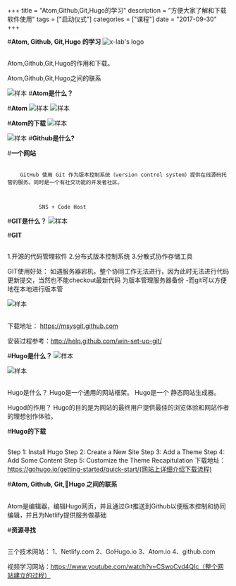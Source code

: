 +++
title = "Atom,Github,Git,Hugo的学习"
description = "方便大家了解和下载软件使用"
tags = ["启动仪式"]
categories = ["课程"]
date = "2017-09-30"
+++





#**Atom, Github, Git,Hugo 的学习**
![x-lab's logo](C:\x-lab\x-camp\static\atom_pitcure\图片1)
##
Atom,Github,Git,Hugo的作用和下载。

Atom,Github,Git,Hugo之间的联系


![样本](C:\x-lab\x-camp\static\atom_pitcure\图片2)
#**Atom是什么？**


#**Atom**
![样本](C:\x-lab\x-camp\static\atom_pitcure\图片3)
![样本](C:\x-lab\x-camp\static\atom_pitcure\图片4)


#**Atom的下载**
![样本](C:\x-lab\x-camp\static\atom_pitcure\图片5)


![样本](C:\x-lab\x-camp\static\atom_pitcure\图片2)
#**Github是什么?**


#**一个网站**
##
	    GitHub 使用 Git 作为版本控制系统（version control system）提供在线源码托管的服务。同时是一个有社交功能的开发者社区。



			  SNS + Code Host


#**GIT是什么？**
![样本](C:\x-lab\x-camp\static\atom_pitcure\图片2)


#**GIT**
##
1.开源的代码管理软件
2.分布式版本控制系统
3.分散式协作存储工具


GIT使用好处：
如遇服务器宕机，整个协同工作无法进行，因为此时无法进行代码更新提交，当然也不能checkout最新代码
为版本管理服务器备份
      -而git可以方便地在本地进行版本管


![样本](C:\x-lab\x-camp\static\atom_pitcure\图片8)
##
下载地址： https://msysgit.github.com

安装过程参考：http://help.github.com/win-set-up-git/


#**Hugo是什么？**
![样本](C:\x-lab\x-camp\static\atom_pitcure\图片2)

![样本](C:\x-lab\x-camp\static\atom_pitcure\图片6)
##
Hugo是什么？
Hugo是一个通用的网站框架。
Hugo是一个 静态网站生成器。

Hugod的作用？
Hugo的目的是为网站的最终用户提供最佳的浏览体验和网站作者的理想创作体验。


#**Hugo的下载**
##

Step 1: Install Hugo
Step 2: Create a New Site
Step 3: Add a Theme
Step 4: Add Some Content
Step 5: Customize the Theme
Recapitulation
下载地址：https://gohugo.io/getting-started/quick-start/(网站上详细介绍下载流程)


#**Atom, Github, Git,Hugo 之间的联系**
##



Atom是编辑器，编辑Hugo网页，并且通过Git推送到Github以便版本控制和协同编辑，并且为Netlify提供服务做基础


#**资源寻找**
##
三个技术网站：
1、Netlify.com
2、GoHugo.io
3、Atom.io
4、github.com

视频学习网站：https://www.youtube.com/watch?v=CSwoCvd4QIc（整个网站建立的过程）
